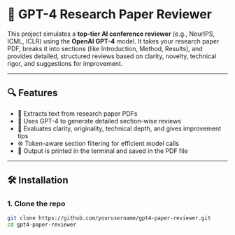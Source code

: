 # 📄 GPT-4 Research Paper Reviewer

This project simulates a **top-tier AI conference reviewer** (e.g., NeurIPS, ICML, ICLR) using the **OpenAI GPT-4** model. It takes your research paper PDF, breaks it into sections (like Introduction, Method, Results), and provides detailed, structured reviews based on clarity, novelty, technical rigor, and suggestions for improvement.

---

## 🔍 Features

- 📑 Extracts text from research paper PDFs
- 🧠 Uses GPT-4 to generate detailed section-wise reviews
- 🎯 Evaluates clarity, originality, technical depth, and gives improvement tips
- ⚙️ Token-aware section filtering for efficient model calls
- 💬 Output is printed in the terminal and saved in the PDF file

---

## 🛠️ Installation

### 1. Clone the repo

```bash
git clone https://github.com/yourusername/gpt4-paper-reviewer.git
cd gpt4-paper-reviewer
